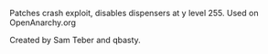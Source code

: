 Patches crash exploit, disables dispensers at y level 255.
Used on OpenAnarchy.org

Created by Sam Teber and qbasty.
